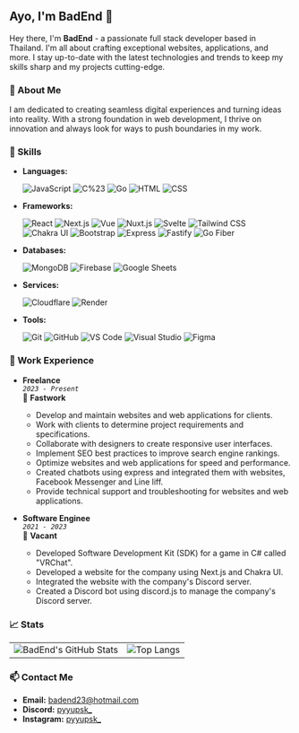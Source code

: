 ## Ayo, I'm BadEnd 👋

Hey there, I'm **BadEnd** - a passionate full stack developer based in Thailand. I'm all about crafting exceptional websites, applications, and more. I stay up-to-date with the latest technologies and trends to keep my skills sharp and my projects cutting-edge.

### 📖 About Me

I am dedicated to creating seamless digital experiences and turning ideas into reality. With a strong foundation in web development, I thrive on innovation and always look for ways to push boundaries in my work.

### 🚀 Skills

- **Languages:**

  ![JavaScript](https://img.shields.io/badge/-JavaScript-000?&logo=JavaScript)
  ![C%23](https://img.shields.io/badge/-C%23-000?&logo=C%20Sharp)
  ![Go](https://img.shields.io/badge/-Go-000?&logo=Go)
  ![HTML](https://img.shields.io/badge/-HTML-000?&logo=HTML5)
  ![CSS](https://img.shields.io/badge/-CSS-000?&logo=CSS3)

- **Frameworks:**

  ![React](https://img.shields.io/badge/-React-000?&logo=React)
  ![Next.js](https://img.shields.io/badge/-Next.js-000?&logo=Next.js)
  ![Vue](https://img.shields.io/badge/-Vue-000?&logo=Vue.js)
  ![Nuxt.js](https://img.shields.io/badge/-Nuxt.js-000?&logo=Nuxt.js)
  ![Svelte](https://img.shields.io/badge/-Svelte-000?&logo=Svelte)
  ![Tailwind CSS](https://img.shields.io/badge/-Tailwind%20CSS-000?&logo=Tailwind%20CSS)
  ![Chakra UI](https://img.shields.io/badge/-Chakra%20UI-000?&logo=Chakra%20UI)
  ![Bootstrap](https://img.shields.io/badge/-Bootstrap-000?&logo=Bootstrap)
  ![Express](https://img.shields.io/badge/-Express-000?&logo=Express)
  ![Fastify](https://img.shields.io/badge/-Fastify-000?&logo=Fastify)
  ![Go Fiber](https://img.shields.io/badge/-Go%20Fiber-000?&logo=Go)

- **Databases:**

  ![MongoDB](https://img.shields.io/badge/-MongoDB-000?&logo=MongoDB)
  ![Firebase](https://img.shields.io/badge/-Firebase-000?&logo=Firebase)
  ![Google Sheets](https://img.shields.io/badge/-Google%20Sheets-000?&logo=Google%20Sheets)

- **Services:**

  ![Cloudflare](https://img.shields.io/badge/-Cloudflare-000?&logo=Cloudflare)
  ![Render](https://img.shields.io/badge/-Render-000?&logo=Render)

- **Tools:**

  ![Git](https://img.shields.io/badge/-Git-000?&logo=Git)
  ![GitHub](https://img.shields.io/badge/-GitHub-000?&logo=GitHub)
  ![VS Code](https://img.shields.io/badge/-VS%20Code-000?&logo=Visual%20Studio%20Code)
  ![Visual Studio](https://img.shields.io/badge/-Visual%20Studio-000?&logo=Visual%20Studio)
  ![Figma](https://img.shields.io/badge/-Figma-000?&logo=Figma)

### 💼 Work Experience

- **Freelance** \
   _`2023 - Present`_ \
   📍 **Fastwork**

  - Develop and maintain websites and web applications for clients.
  - Work with clients to determine project requirements and specifications.
  - Collaborate with designers to create responsive user interfaces.
  - Implement SEO best practices to improve search engine rankings.
  - Optimize websites and web applications for speed and performance.
  - Created chatbots using express and integrated them with websites, Facebook Messenger and Line liff.
  - Provide technical support and troubleshooting for websites and web applications.

- **Software Enginee** \
   _`2021 - 2023`_ \
   📍 **Vacant**

  - Developed Software Development Kit (SDK) for a game in C# called "VRChat".
  - Developed a website for the company using Next.js and Chakra UI.
  - Integrated the website with the company's Discord server.
  - Created a Discord bot using discord.js to manage the company's Discord server.

### 📈 Stats

<table>
  <tr>
    <td><img src="https://github-readme-stats.vercel.app/api?username=BadEnd777&show_icons=true&include_all_commits=true&theme=tokyonight&hide_border=true&count_private=true&hide_title=true" alt="BadEnd's GitHub Stats"></td>
    <td><img src="https://github-readme-stats.vercel.app/api/top-langs/?username=BadEnd777&layout=compact&theme=tokyonight&hide_border=true&langs_count=10&hide_title=true" alt="Top Langs"></td>
  </tr>
</table>

### 📫 Contact Me

- **Email:** [badend23@hotmail.com](mailto:badend23@hotmail.com)
- **Discord:** [pyyupsk_](https://discord.com/users/1079117717090611260)
- **Instagram:** [pyyupsk_](https://www.instagram.com/pyyupsk_/)
